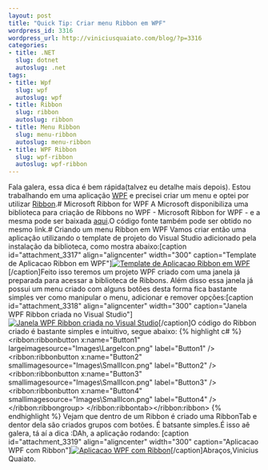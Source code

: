 ```yaml
--- 
layout: post
title: "Quick Tip: Criar menu Ribbon em WPF"
wordpress_id: 3316
wordpress_url: http://viniciusquaiato.com/blog/?p=3316
categories: 
- title: .NET
  slug: dotnet
  autoslug: .net
tags: 
- title: Wpf
  slug: wpf
  autoslug: wpf
- title: Ribbon
  slug: ribbon
  autoslug: ribbon
- title: Menu Ribbon
  slug: menu-ribbon
  autoslug: menu-ribbon
- title: WPF Ribbon
  slug: wpf-ribbon
  autoslug: wpf-ribbon
---
```

Fala galera, essa dica é bem rápida(talvez eu detalhe mais depois). Estou trabalhando em uma aplicação [WPF](http://windowsclient.net/wpf/default.aspx) e precisei criar um menu e optei por utilizar [Ribbon](http://en.wikipedia.org/wiki/Ribbon_(computing)).# Microsoft Ribbon for WPF
A Microsoft disponibiliza uma biblioteca para criação de Ribbons no WPF - Microsoft Ribbon for WPF - e a mesma pode ser baixada [aqui](http://www.microsoft.com/downloads/en/details.aspx?FamilyID=2bfc3187-74aa-4154-a670-76ef8bc2a0b4&displaylang=en).O código fonte também pode ser obtido no mesmo link.# Criando um menu Ribbon em WPF
Vamos criar então uma aplicação utilizando o template de projeto do Visual Studio adicionado pela instalação da biblioteca, como mostra abaixo:[caption id="attachment_3317" align="aligncenter" width="300" caption="Template de Aplicacao Ribbon em WPF"][![Template de Aplicacao Ribbon em WPF](http://viniciusquaiato.com/blog/wp-content/uploads/2011/04/Template-de-Aplicacao-Ribbon-em-WPF-300x182.png "Template de Aplicacao Ribbon em WPF")](http://viniciusquaiato.com/blog/wp-content/uploads/2011/04/Template-de-Aplicacao-Ribbon-em-WPF.png)[/caption]Feito isso teremos um projeto WPF criado com uma janela já preparada para acessar a biblioteca de Ribbons. Além disso essa janela já possui um menu criado com alguns botões desta forma fica bastante simples ver como manipular o menu, adicionar e remover opções:[caption id="attachment_3318" align="aligncenter" width="300" caption="Janela WPF Ribbon criada no Visual Studio"][![Janela WPF Ribbon criada no Visual Studio](http://viniciusquaiato.com/blog/wp-content/uploads/2011/04/Janela-WPF-Ribbon-criada-no-Visual-Studio-300x239.png "Janela WPF Ribbon criada no Visual Studio")](http://viniciusquaiato.com/blog/wp-content/uploads/2011/04/Janela-WPF-Ribbon-criada-no-Visual-Studio.png)[/caption]O código do Ribbon criado é bastante simples e intuitivo, segue abaixo:
{% highlight c# %}
            <ribbon:ribbonbutton x:name="Button1" largeimagesource="Images\LargeIcon.png" label="Button1" />            <ribbon:ribbonbutton x:name="Button2" smallimagesource="Images\SmallIcon.png" label="Button2" />            <ribbon:ribbonbutton x:name="Button3" smallimagesource="Images\SmallIcon.png" label="Button3" />            <ribbon:ribbonbutton x:name="Button4" smallimagesource="Images\SmallIcon.png" label="Button4" />                            </ribbon:ribbongroup>                    </ribbon:ribbontab></ribbon:ribbon> 
{% endhighlight %}
Vejam que dentro de um Ribbon é criado uma RibbonTab e dentor dela são criados grupos com botões. É batsante simples.É isso aê galera, tá aí a dica :DAh, a aplicação rodando: [caption id="attachment_3319" align="aligncenter" width="300" caption="Aplicacao WPF com Ribbon"][![Aplicacao WPF com Ribbon](http://viniciusquaiato.com/blog/wp-content/uploads/2011/04/Aplicacao-WPF-com-Ribbon-300x225.png "Aplicacao WPF com Ribbon")](http://viniciusquaiato.com/blog/wp-content/uploads/2011/04/Aplicacao-WPF-com-Ribbon.png)[/caption]Abraços,Vinicius Quaiato.
